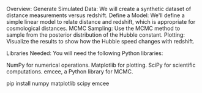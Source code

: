 Overview: Generate Simulated Data: We will create a synthetic dataset of distance measurements versus redshift.
Define a Model: We'll define a simple linear model to relate distance and redshift, which is appropriate for cosmological distances.
MCMC Sampling: Use the MCMC method to sample from the posterior distribution of the Hubble constant.
Plotting: Visualize the results to show how the Hubble speed changes with redshift.


Libraries Needed: You will need the following Python libraries:

NumPy for numerical operations.
Matplotlib for plotting.
SciPy for scientific computations.
emcee, a Python library for MCMC.

pip install numpy matplotlib scipy emcee
